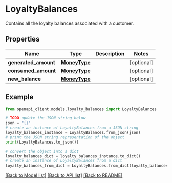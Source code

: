 # LoyaltyBalances

Contains all the loyalty balances associated with a customer.

## Properties

Name | Type | Description | Notes
------------ | ------------- | ------------- | -------------
**generated_amount** | [**MoneyType**](MoneyType.md) |  | [optional] 
**consumed_amount** | [**MoneyType**](MoneyType.md) |  | [optional] 
**new_balance** | [**MoneyType**](MoneyType.md) |  | [optional] 

## Example

```python
from openapi_client.models.loyalty_balances import LoyaltyBalances

# TODO update the JSON string below
json = "{}"
# create an instance of LoyaltyBalances from a JSON string
loyalty_balances_instance = LoyaltyBalances.from_json(json)
# print the JSON string representation of the object
print(LoyaltyBalances.to_json())

# convert the object into a dict
loyalty_balances_dict = loyalty_balances_instance.to_dict()
# create an instance of LoyaltyBalances from a dict
loyalty_balances_from_dict = LoyaltyBalances.from_dict(loyalty_balances_dict)
```
[[Back to Model list]](../README.md#documentation-for-models) [[Back to API list]](../README.md#documentation-for-api-endpoints) [[Back to README]](../README.md)


